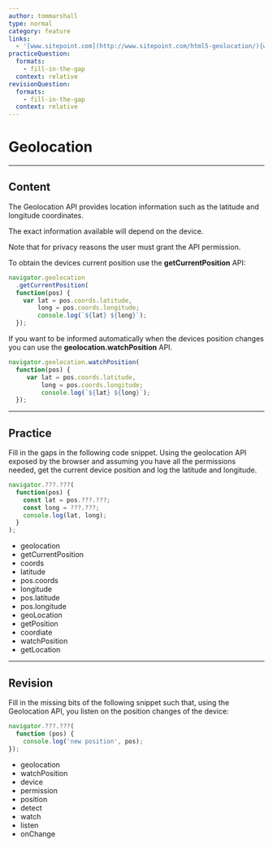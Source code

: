 ```yaml
---
author: tommarshall
type: normal
category: feature
links:
  - '[www.sitepoint.com](http://www.sitepoint.com/html5-geolocation/){website}'
practiceQuestion:
  formats:
    - fill-in-the-gap
  context: relative
revisionQuestion:
  formats:
    - fill-in-the-gap
  context: relative
---
```


# Geolocation


---

## Content

The Geolocation API provides location information such as the latitude and longitude coordinates.

The exact information available will depend on the device.

Note that for privacy reasons the user must grant the API permission.

To obtain the devices current position use the **getCurrentPosition** API:

```javascript
navigator.geolocation
  .getCurrentPosition(
  function(pos) {
    var lat = pos.coords.latitude,
        long = pos.coords.longitude;
        console.log(`${lat} ${long}`);
  });
```

If you want to be informed automatically when the devices position changes you can use the **geolocation.watchPosition** API.

```javascript
navigator.geolocation.watchPosition(
  function(pos) {
     var lat = pos.coords.latitude,
         long = pos.coords.longitude;
         console.log(`${lat} ${long}`);
  });
```


---

## Practice

Fill in the gaps in the following code snippet. Using the geolocation API exposed by the browser and assuming you have all the permissions needed, get the current device position and log the latitude and longitude.

```javascript
navigator.???.???(
  function(pos) {
    const lat = pos.???.???;
    const long = ???.???;
    console.log(lat, long);
  }
);
```

- geolocation
- getCurrentPosition
- coords
- latitude
- pos.coords
- longitude
- pos.latitude
- pos.longitude
- geoLocation
- getPosition
- coordiate
- watchPosition
- getLocation


---

## Revision

Fill in the missing bits of the following snippet such that, using the Geolocation API, you listen on the position changes of the device:

```javascript
navigator.???.???(
  function (pos) {
    console.log('new position', pos);
});
```

- geolocation
- watchPosition
- device
- permission
- position
- detect
- watch
- listen
- onChange
 
